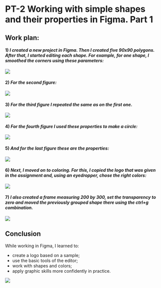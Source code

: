 # PT-2 Working with simple shapes and their properties in Figma. Part 1 
## Work plan:
#### 1) *I created a new project in Figma. Then I created five 90x90 polygons. After that, I started editing each shape. For example, for one shape, I smoothed the corners using these parameters:* <br>
 ![](./imgs/1.jpg)
 #### 2) *For the second figure:*<br>
 ![](./imgs/2.jpg)
#### 3) *For the third figure I repeated the same as on the first one.*<br>
![](./imgs/3.jpg)
 #### 4) *For the fourth figure I used these properties to make a circle:*<br>
 ![](./imgs/4.jpg)
#### 5)  *And for the last figure these are the properties:*<br>
![](./imgs/5.jpg)
#### 6)  *Next, I moved on to coloring. For this, I copied the logo that was given in the assignment and, using an eyedropper, chose the right colors:*<br>
![](./imgs/6.jpg)
#### 7)  *I also created a frame measuring 200 by 300, set the transparency to zero and moved the previously grouped shape there using the ctrl+g combination.* <br>
   ![](./imgs/7.jpg)
 ## Conclusion
While working in Figma, I learned to:
-   create a logo based on a sample;
-   use the basic tools of the editor;
-   work with shapes and colors;
-   apply graphic skills more confidently in practice.

![](./imgs/dz2.png)






